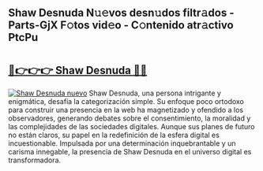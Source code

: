 ## Shaw Desnuda N𝚞𝚎vos desn𝚞dos filtr𝚊dos - Parts-GjX F𝚘tos vid𝚎o - C𝚘ntenido atr𝚊ctivo PtcPu

# <h2><a href="http://mb6zy1a.tromn.icu/?c=Shaw+Desnuda">🔗👉👉👉 Shaw Desnuda 🔗🔗</a></h2>

[![Shaw Desnuda nuevo](https://i.imgur.com/pEAQMta.gif)](http://mb6zy1a.tromn.icu/?c=Shaw+Desnuda)
Shaw Desnuda, una persona intrigante y enigmática, desafía la categorización simple. Su enfoque poco ortodoxo para construir una presencia en la web ha magnetizado y ofendido a los observadores, generando debates sobre el consentimiento, la moralidad y las complejidades de las sociedades digitales. Aunque sus planes de futuro no están claros, su papel en la redefinición de la esfera digital es incuestionable. Impulsada por una determinación inquebrantable y un carisma innegable, la presencia de Shaw Desnuda en el universo digital es transformadora.
